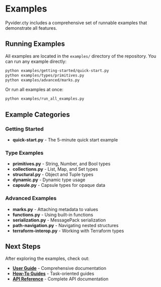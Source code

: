 # Examples

Pyvider.cty includes a comprehensive set of runnable examples that demonstrate all features.

## Running Examples

All examples are located in the `examples/` directory of the repository. You can run any example directly:

```bash
python examples/getting-started/quick-start.py
python examples/types/primitives.py
python examples/advanced/marks.py
```

Or run all examples at once:

```bash
python examples/run_all_examples.py
```

## Example Categories

### Getting Started

- **quick-start.py** - The 5-minute quick start example

### Type Examples

- **primitives.py** - String, Number, and Bool types
- **collections.py** - List, Map, and Set types
- **structural.py** - Object and Tuple types
- **dynamic.py** - Dynamic type usage
- **capsule.py** - Capsule types for opaque data

### Advanced Examples

- **marks.py** - Attaching metadata to values
- **functions.py** - Using built-in functions
- **serialization.py** - MessagePack serialization
- **path-navigation.py** - Navigating nested structures
- **terraform-interop.py** - Working with Terraform types

## Next Steps

After exploring the examples, check out:

- **[User Guide](../user-guide/index.md)** - Comprehensive documentation
- **[How-To Guides](../how-to/index.md)** - Task-oriented guides
- **[API Reference](../api/index.md)** - Complete API documentation
